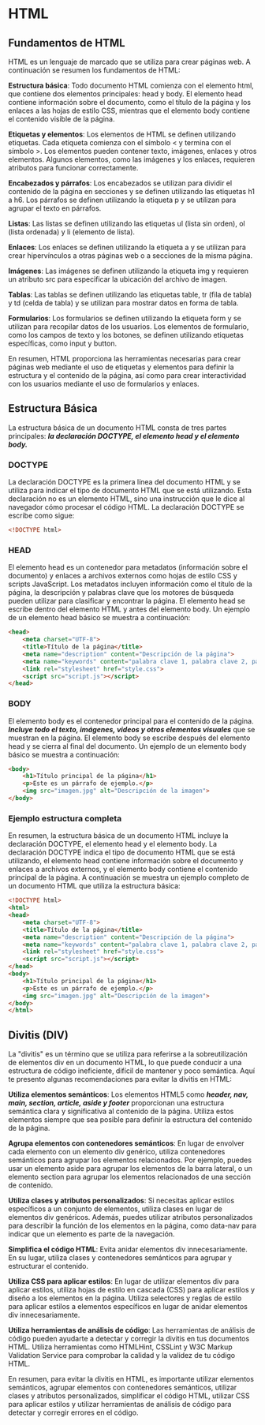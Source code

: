 # HTML 

## Fundamentos de HTML 

HTML es un lenguaje de marcado que se utiliza para crear páginas web. A continuación se resumen los fundamentos de HTML:

**Estructura básica**: Todo documento HTML comienza con el elemento html, que contiene dos elementos principales: head y body. El elemento head contiene información sobre el documento, como el título de la página y los enlaces a las hojas de estilo CSS, mientras que el elemento body contiene el contenido visible de la página.

**Etiquetas y elementos**: Los elementos de HTML se definen utilizando etiquetas. Cada etiqueta comienza con el símbolo < y termina con el símbolo >. Los elementos pueden contener texto, imágenes, enlaces y otros elementos. Algunos elementos, como las imágenes y los enlaces, requieren atributos para funcionar correctamente.

**Encabezados y párrafos**: Los encabezados se utilizan para dividir el contenido de la página en secciones y se definen utilizando las etiquetas h1 a h6. Los párrafos se definen utilizando la etiqueta p y se utilizan para agrupar el texto en párrafos.

**Listas**: Las listas se definen utilizando las etiquetas ul (lista sin orden), ol (lista ordenada) y li (elemento de lista).

**Enlaces**: Los enlaces se definen utilizando la etiqueta a y se utilizan para crear hipervínculos a otras páginas web o a secciones de la misma página.

**Imágenes**: Las imágenes se definen utilizando la etiqueta img y requieren un atributo src para especificar la ubicación del archivo de imagen.

**Tablas**: Las tablas se definen utilizando las etiquetas table, tr (fila de tabla) y td (celda de tabla) y se utilizan para mostrar datos en forma de tabla.

**Formularios**: Los formularios se definen utilizando la etiqueta form y se utilizan para recopilar datos de los usuarios. Los elementos de formulario, como los campos de texto y los botones, se definen utilizando etiquetas específicas, como input y button.

En resumen, HTML proporciona las herramientas necesarias para crear páginas web mediante el uso de etiquetas y elementos para definir la estructura y el contenido de la página, así como para crear interactividad con los usuarios mediante el uso de formularios y enlaces.

## Estructura Básica 

La estructura básica de un documento HTML consta de tres partes principales: ***la declaración DOCTYPE, el elemento head y el elemento body.***

### DOCTYPE 
La declaración DOCTYPE es la primera línea del documento HTML y se utiliza para indicar el tipo de documento HTML que se está utilizando. Esta declaración no es un elemento HTML, sino una instrucción que le dice al navegador cómo procesar el código HTML. La declaración DOCTYPE se escribe como sigue:

```html
<!DOCTYPE html>
```

### HEAD
El elemento head es un contenedor para metadatos (información sobre el documento) y enlaces a archivos externos como hojas de estilo CSS y scripts JavaScript. Los metadatos incluyen información como el título de la página, la descripción y palabras clave que los motores de búsqueda pueden utilizar para clasificar y encontrar la página. El elemento head se escribe dentro del elemento HTML y antes del elemento body. Un ejemplo de un elemento head básico se muestra a continuación:

```html
<head>
    <meta charset="UTF-8">
    <title>Título de la página</title>
    <meta name="description" content="Descripción de la página">
    <meta name="keywords" content="palabra clave 1, palabra clave 2, palabra clave 3">
    <link rel="stylesheet" href="style.css">
    <script src="script.js"></script>
</head>
```

### BODY 

El elemento body es el contenedor principal para el contenido de la página. ***Incluye todo el texto, imágenes, videos y otros elementos visuales*** que se muestran en la página. El elemento body se escribe después del elemento head y se cierra al final del documento. Un ejemplo de un elemento body básico se muestra a continuación:

```html
<body>
    <h1>Título principal de la página</h1>
    <p>Este es un párrafo de ejemplo.</p>
    <img src="imagen.jpg" alt="Descripción de la imagen">
</body>

```

### Ejemplo estructura completa

En resumen, la estructura básica de un documento HTML incluye la declaración DOCTYPE, el elemento head y el elemento body. La declaración DOCTYPE indica el tipo de documento HTML que se está utilizando, el elemento head contiene información sobre el documento y enlaces a archivos externos, y el elemento body contiene el contenido principal de la página. A continuación se muestra un ejemplo completo de un documento HTML que utiliza la estructura básica:

```html
<!DOCTYPE html>
<html>
<head>
    <meta charset="UTF-8">
    <title>Título de la página</title>
    <meta name="description" content="Descripción de la página">
    <meta name="keywords" content="palabra clave 1, palabra clave 2, palabra clave 3">
    <link rel="stylesheet" href="style.css">
    <script src="script.js"></script>
</head>
<body>
    <h1>Título principal de la página</h1>
    <p>Este es un párrafo de ejemplo.</p>
    <img src="imagen.jpg" alt="Descripción de la imagen">
</body>
</html>

```

## Divitis (DIV)

La "divitis" es un término que se utiliza para referirse a la sobreutilización de elementos div en un documento HTML, lo que puede conducir a una estructura de código ineficiente, difícil de mantener y poco semántica. Aquí te presento algunas recomendaciones para evitar la divitis en HTML:

**Utiliza elementos semánticos**: Los elementos HTML5 como ***header, nav, main, section, article, aside y footer*** proporcionan una estructura semántica clara y significativa al contenido de la página. Utiliza estos elementos siempre que sea posible para definir la estructura del contenido de la página.

**Agrupa elementos con contenedores semánticos**: En lugar de envolver cada elemento con un elemento div genérico, utiliza contenedores semánticos para agrupar los elementos relacionados. Por ejemplo, puedes usar un elemento aside para agrupar los elementos de la barra lateral, o un elemento section para agrupar los elementos relacionados de una sección de contenido.

**Utiliza clases y atributos personalizados**: Si necesitas aplicar estilos específicos a un conjunto de elementos, utiliza clases en lugar de elementos div genéricos. Además, puedes utilizar atributos personalizados para describir la función de los elementos en la página, como data-nav para indicar que un elemento es parte de la navegación.

**Simplifica el código HTML**: Evita anidar elementos div innecesariamente. En su lugar, utiliza clases y contenedores semánticos para agrupar y estructurar el contenido.

**Utiliza CSS para aplicar estilos**: En lugar de utilizar elementos div para aplicar estilos, utiliza hojas de estilo en cascada (CSS) para aplicar estilos y diseño a los elementos en la página. Utiliza selectores y reglas de estilo para aplicar estilos a elementos específicos en lugar de anidar elementos div innecesariamente.

**Utiliza herramientas de análisis de código**: Las herramientas de análisis de código pueden ayudarte a detectar y corregir la divitis en tus documentos HTML. Utiliza herramientas como HTMLHint, CSSLint y W3C Markup Validation Service para comprobar la calidad y la validez de tu código HTML.

En resumen, para evitar la divitis en HTML, es importante utilizar elementos semánticos, agrupar elementos con contenedores semánticos, utilizar clases y atributos personalizados, simplificar el código HTML, utilizar CSS para aplicar estilos y utilizar herramientas de análisis de código para detectar y corregir errores en el código.